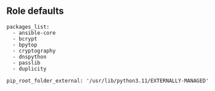 
```{include} ../../../roles/stage1_pip/README.md
```

## Role defaults

```
packages_list:
  - ansible-core
  - bcrypt
  - bpytop
  - cryptography
  - dnspython
  - passlib
  - duplicity

pip_root_folder_external: '/usr/lib/python3.11/EXTERNALLY-MANAGED'
